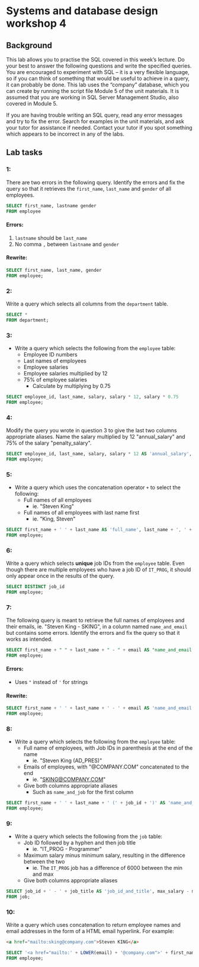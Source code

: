 # Systems and database design workshop 4

## Background

This lab allows you to practise the SQL covered in this week’s lecture. Do your best to answer the following questions and write the specified queries. You are encouraged to experiment with SQL – it is a very flexible language, so if you can think of something that would be useful to achieve in a query, it can probably be done. This lab uses the “company” database, which you can create by running the script file Module 5 of the unit materials. It is assumed that you are working in SQL Server Management Studio, also covered in Module 5.

If you are having trouble writing an SQL query, read any error messages and try to fix the error. Search for examples in the unit materials, and ask your tutor for assistance if needed. Contact your tutor if you spot something which appears to be incorrect in any of the labs.

## Lab tasks

### 1:

There are two errors in the following query. Identify the errors and fix the query so that it retrieves the `first_name`, `last_name` and `gender` of all employees.

``` sql
SELECT first_name, lastname gender
FROM employee
```

#### Errors:

1. `lastname` should be `last_name`
2. No comma `,` between `lastname` and `gender`

#### Rewrite:

``` sql
SELECT first_name, last_name, gender
FROM employee;
```

### 2:

Write a query which selects all columns from the `department` table.

``` sql
SELECT *
FROM department;
```

### 3:

- Write a query which selects the following from the `employee` table:
	- Employee ID numbers
	- Last names of employees
	- Employee salaries
	- Employee salaries multiplied by 12
	- 75% of employee salaries
		- Calculate by multiplying by 0.75

``` sql
SELECT employee_id, last_name, salary, salary * 12, salary * 0.75
FROM employee;
```

### 4:

Modify the query you wrote in question 3 to give the last two columns appropriate aliases. Name the salary multiplied by 12 "annual_salary" and 75% of the salary "penalty_salary".

``` sql
SELECT employee_id, last_name, salary, salary * 12 AS 'annual_salary', salary * 0.75 AS 'penalty_salary'
FROM employee;
```

### 5:

- Write a query which uses the concatenation operator `+` to select the following:
	- Full names of all employees
		- ie. "Steven King"
	- Full names of all employees with last name first
		- ie. "King, Steven"

``` sql
SELECT first_name + ' ' + last_name AS 'full_name', last_name + ', ' + first_name AS 'last_name_first'
FROM employee;
```

### 6:

Write a query which selects **unique** job IDs from the `employee` table. Even though there are multiple employees who have a job ID of `IT_PROG`, it should only appear once in the results of the query.

``` sql
SELECT DISTINCT job_id
FROM employee;
```

### 7:

The following query is meant to retrieve the full names of employees and their emails, ie. "Steven King - SKING", in a column named `name_and_email` but contains some errors. Identify the errors and fix the query so that it works as intended.

``` sql
SELECT first_name + " " + last_name + " - " + email AS "name_and_email'
FROM employee;
```

#### Errors:

- Uses `"` instead of `'` for strings

#### Rewrite:

``` sql
SELECT first_name + ' ' + last_name + ' - ' + email AS 'name_and_email'
FROM employee;
```

### 8:

- Write a query which selects the following from the `employee` table:
	- Full name of employees, with Job IDs in parenthesis at the end of the name
		- ie. "Steven King (AD_PRES)"
	- Emails of employees, with "@COMPANY.COM" concatenated to the end
		- ie. "SKING@COMPANY.COM"
	- Give both columns appropriate aliases
		- Such as `name_and_job` for the first column

``` sql
SELECT first_name + ' ' + last_name + ' (' + job_id + ')' AS 'name_and_job', email + '@COMPANY.COM' AS 'full_email'
FROM employee;
```

### 9:

- Write a query which selects the following from the `job` table:
	- Job ID followed by a hyphen and then job title
		- ie. "IT_PROG - Programmer"
	- Maximum salary minus minimum salary, resulting in the difference between the two
		- ie. The `IT_PROG` job has a difference of 6000 between the min and max
	- Give both columns appropriate aliases

``` sql
SELECT job_id + ' - ' + job_title AS 'job_id_and_title', max_salary - min_salary AS 'salary_difference'
FROM job;
```

### 10:

Write a query which uses concatenation to return employee names and email addresses in the form of a HTML email hyperlink. For example:

``` html
<a href="mailto:sking@company.com">Steven KING</a>
```

``` sql
SELECT '<a href="mailto:' + LOWER(email) + '@company.com">' + first_name + ' ' + UPPER(last_name) + '</a>' AS 'email_hyperlink'
FROM employee;
```
